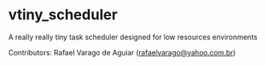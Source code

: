 # vtiny_scheduler
A really really tiny task scheduler designed for low resources environments

Contributors:
Rafael Varago de Aguiar (rafaelvarago@yahoo.com.br)
